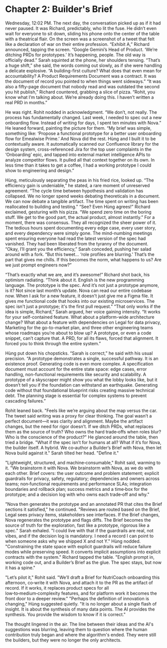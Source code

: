 # Chapter 2: Builder's Brief

Wednesday, 12:02 PM. The next day, the conversation picked up as if it had never paused. It was Richard, predictably, who lit the fuse. He didn’t even wait for everyone to sit down, sliding his phone onto the center of the table with a theatrical flair. On the screen was a screenshot of a tweet that felt like a declaration of war on their entire profession. “Exhibit A,” Richard announced, tapping the screen. “Google Gemini’s Head of Product. ‘We’re ditching PRDs for prototypes.’ It’s happening, people. The old way is officially dead.” Sarah squinted at the phone, her shoulders tensing. “That’s a huge shift,” she said, the words coming out slowly, as if she were handling a delicate explosive. “A building-first culture? What does that even mean for accountability? A Product Requirements Document was a contract. It was the document of record you pointed to when things went sideways.” “It was also a fifty-page document that nobody read and was outdated the second you hit publish,” Richard countered, grabbing a slice of pizza. “Rohit, you know what I’m talking about. We’re already doing this. I haven’t written a real PRD in months.”

He was right. Rohit nodded in acknowledgment. “We don’t, not really. The process has fundamentally changed. Last week, I needed to spec out a new onboarding flow. Instead of writing for days, I spent ten minutes with Nova.” He leaned forward, painting the picture for them. “My brief was simple, something like: ‘Propose a functional prototype for a better user onboarding flow for Emealwise Prime.’ And Nova did the rest. Hùng and I built it to be contextually aware. It automatically scanned our Confluence library for the design system, cross-referenced Jira for the top user complaints in the ‘Onboarding’ epic, and tapped into external market intelligence APIs to analyze competitor flows. It pulled all that context together on its own. In less time than it takes to get a coffee, I had a working prototype I could show to engineering and design.”

Hùng, meticulously separating the peas in his fried rice, looked up. “The efficiency gain is undeniable,” he stated, a rare moment of unreserved agreement. “The cycle time between hypothesis and validation has collapsed. We no longer spend weeks debating theoreticals in a document. We can now debate a tangible artifact. The time spent on writing has been reallocated to building and testing.” “See? Even Hùng agrees!” Richard exclaimed, gesturing with his pizza. “We spend zero time on the boring stuff. We get to the good part, the actual product, almost instantly.” For a moment, there was consensus. They all recognized the sheer power of it. The tedious hours spent documenting every edge case, every user story, and every dependency were simply gone. The mind-numbing meetings spent ensuring everyone had read the latest version of the spec had vanished. They had been liberated from the tyranny of the document. “Okay, I’ll grant you the efficiency,” Sarah conceded, pushing her salad around with a fork. “But this tweet… ‘role profiles are blurring.’ That’s the part that gives me chills. If this becomes the norm, what happens to us? Are we just prompt engineers now?”

“That’s exactly what we are, and it’s awesome!” Richard shot back, his optimism radiating. “Think about it. English is the new programming language. The prototype is the spec. And it’s not just a prototype anymore, is it? Not since last month’s update. Nova can read our entire codebase now. When I ask for a new feature, it doesn't just give me a Figma file. It gives me functional code that hooks into our existing microservices. The spec isn't just a prototype; it's the first pull request.” “That only works if the idea is simple, Richard,” Sarah argued, her voice gaining intensity. “It works for your self-contained feature. What about a platform-wide architecture change? What about a feature with dependencies on Legal for data privacy, Marketing for the go-to-market plan, and three other engineering teams whose roadmaps you’re about to blow up? A prototype, or even a code snippet, can’t capture that. A PRD, for all its flaws, forced that alignment. It forced you to think through the entire system.”

Hùng put down his chopsticks. “Sarah is correct,” he said with his usual precision. “A prototype demonstrates a single, successful pathway. It is an existence proof. Generating code is even more complex. A specification document must account for the entire state space: edge cases, error handling, non-functional requirements like security and scalability. A prototype of a skyscraper might show you what the lobby looks like, but it doesn’t tell you if the foundation can withstand an earthquake. Generating code without that foundational blueprint risks creating massive technical debt. The planning stage is essential for complex systems to prevent cascading failures.”

Rohit leaned back. "Feels like we’re arguing about the map versus the car. The tweet said writing was a proxy for clear thinking. The goal wasn’t a perfect document—it was clarity and alignment. Maybe the artifact changes, but the need for rigor doesn’t. If we ditch PRDs, what replaces them as the source of truth? Who owns the hard trade‑offs when roles blur? Who is the conscience of the product?" He glanced around the table, then tried a bridge. "What if the spec isn’t for humans at all? What if it’s for Nova, the builder itself. A hybrid. We co‑author a Builder’s Brief with Nova, then let Nova build against it." Sarah tilted her head. "Define it."

"Lightweight, structured, and machine‑consumable," Rohit said, warming to it. "We brainstorm it with Nova. We brainstorm with Nova, as we do with each other. Brief covers: the user outcome and problem statement; explicit guardrails for privacy, safety, regulatory; dependencies and owners across teams; non‑functional requirements and performance SLAs; integration boundaries and rollback plan; success metrics and a time‑box for the prototype; and a decision log with who owns each trade‑off and why."

"Nova then generates the prototype and an annotated PR that cites the Brief sections it satisfied," he continued. "Reviews are routed based on the Brief, Legal sees privacy items, stakeholders see interfaces. If the Brief changes, Nova regenerates the prototype and flags diffs. The Brief becomes the source of truth for the exploration, fast like a prototype, rigorous like a spec." Sarah exhaled. "I could live with that if the guardrails are real, not vibes, and if the decision log is mandatory. I need a record I can point to when someone asks why we shipped X and not Y." Hùng nodded. "Constraining the state space with explicit guardrails will reduce failure modes while preserving speed. It converts implicit assumptions into explicit contracts with the system." Richard tapped the table. "English prompt in, working code out, and a Builder’s Brief as the glue. The spec stays, but now it has a spine."

"Let’s pilot it," Rohit said. "We’ll draft a Brief for NutriCoach onboarding this afternoon, co‑write it with Nova, and attach it to the PR as the artifact of record. If it works, it replaces product specs for all low‑to‑medium‑complexity features, and for platform work it becomes the front door to a deeper review." "Perhaps the definition of innovation is changing," Hùng suggested quietly. "It is no longer about a single flash of insight. It is about the synthesis of many data points. The AI provides the synthesis. You provide the wisdom to know if it is correct."

The thought lingered in the air. The line between their ideas and the AI's suggestions was blurring, leaving them to question where the human contribution truly began and where the algorithm's ended. They were still the builders, but they were no longer the only architects.
